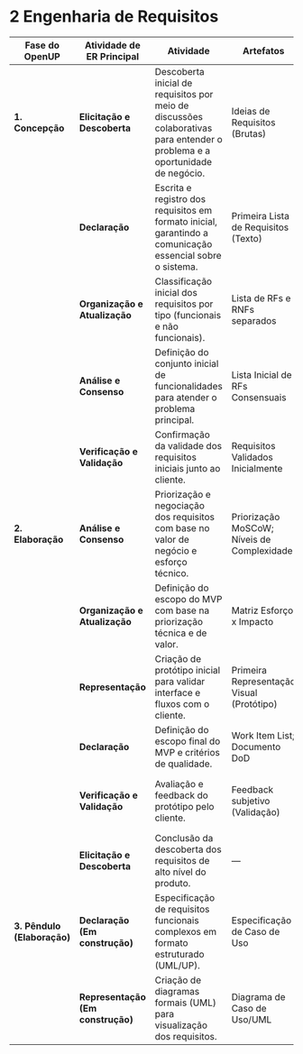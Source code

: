 # 2 Engenharia de Requisitos

| Fase do OpenUP | Atividade de ER Principal | Atividade | Artefatos | Evidências |
|----------------|----------------------------|------------|------------|-------------|
| **1. Concepção** | **Elicitação e Descoberta** | Descoberta inicial de requisitos por meio de discussões colaborativas para entender o problema e a oportunidade de negócio. | Ideias de Requisitos (Brutas) | Brainstorm em reuniões da equipe (foco no escopo e visão). |
|  | **Declaração** | Escrita e registro dos requisitos em formato inicial, garantindo a comunicação essencial sobre o sistema. | Primeira Lista de Requisitos (Texto) | Primeira lista textual de requisitos. |
|  | **Organização e Atualização** | Classificação inicial dos requisitos por tipo (funcionais e não funcionais). | Lista de RFs e RNFs separados | Separação de requisitos funcionais e não funcionais. |
|  | **Análise e Consenso** | Definição do conjunto inicial de funcionalidades para atender o problema principal. | Lista Inicial de RFs Consensuais | Primeira lista de requisitos funcionais acordada pela equipe. |
|  | **Verificação e Validação** | Confirmação da validade dos requisitos iniciais junto ao cliente. | Requisitos Validados Inicialmente | Reuniões de validação com checklist de análise. |
| **2. Elaboração** | **Análise e Consenso** | Priorização e negociação dos requisitos com base no valor de negócio e esforço técnico. | Priorização MoSCoW; Níveis de Complexidade | Reuniões com cliente e equipe para definir valor de negócio e aplicar MoSCoW. |
|  | **Organização e Atualização** | Definição do escopo do MVP com base na priorização técnica e de valor. | Matriz Esforço x Impacto | Matriz esforço x impacto e detalhamento dos requisitos selecionados. |
|  | **Representação** | Criação de protótipo inicial para validar interface e fluxos com o cliente. | Primeira Representação Visual (Protótipo) | Protótipo avaliado positivamente pelo cliente. |
|  | **Declaração** | Definição do escopo final do MVP e critérios de qualidade. | Work Item List; Documento DoD | Work Item List organizada e Definition of Done definida. |
|  | **Verificação e Validação** | Avaliação e feedback do protótipo pelo cliente. | Feedback subjetivo (Validação) | Cliente avaliou o protótipo como excelente. |
|  | **Elicitação e Descoberta** | Conclusão da descoberta dos requisitos de alto nível do produto. | — | — |
| **3. Pêndulo (Elaboração)** | **Declaração (Em construção)** | Especificação de requisitos funcionais complexos em formato estruturado (UML/UP). | Especificação de Caso de Uso | Casos de uso estruturados no modelo UML. |
|  | **Representação (Em construção)** | Criação de diagramas formais (UML) para visualização dos requisitos. | Diagrama de Caso de Uso/UML | Diagrama representando as interações principais. |